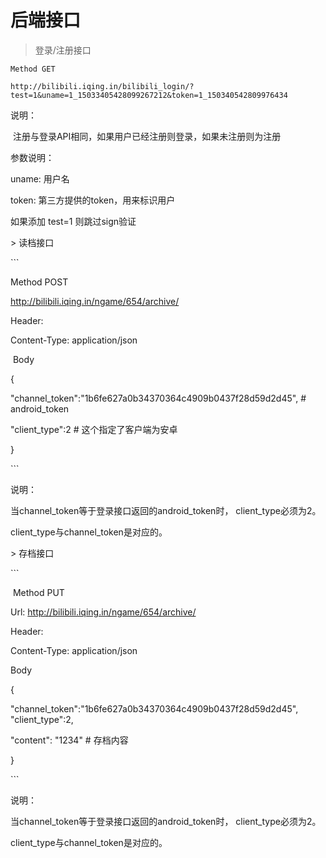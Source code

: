 # 后端接口



> 登录/注册接口



```
Method GET

http://bilibili.iqing.in/bilibili_login/?test=1&uname=1_15033405428099267212&token=1_150340542809976434
```



说明：

 注册与登录API相同，如果用户已经注册则登录，如果未注册则为注册



参数说明： 

uname: 用户名



token: 第三方提供的token，用来标识用户



如果添加 test=1 则跳过sign验证



&gt; 读档接口



\`\`\`

Method  POST 

http://bilibili.iqing.in/ngame/654/archive/



Header:

Content-Type: application/json



 Body



{

  "channel\_token":"1b6fe627a0b34370364c4909b0437f28d59d2d45",  \# android\_token

  "client\_type":2 \# 这个指定了客户端为安卓

}

\`\`\`



说明：



当channel\_token等于登录接口返回的android\_token时， client\_type必须为2。



client\_type与channel\_token是对应的。



&gt; 存档接口



\`\`\`

 Method PUT

Url: http://bilibili.iqing.in/ngame/654/archive/



Header:



Content-Type: application/json



Body

{

  "channel\_token":"1b6fe627a0b34370364c4909b0437f28d59d2d45",    "client\_type":2,  

   "content": "1234" \# 存档内容

}

\`\`\`



说明： 



当channel\_token等于登录接口返回的android\_token时， client\_type必须为2。



client\_type与channel\_token是对应的。



